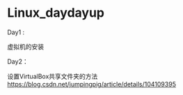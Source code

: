 # Linux_daydayup

Day1 :  

虚拟机的安装

Day2： 


设置VirtualBox共享文件夹的方法
https://blog.csdn.net/jumpingpig/article/details/104109395
